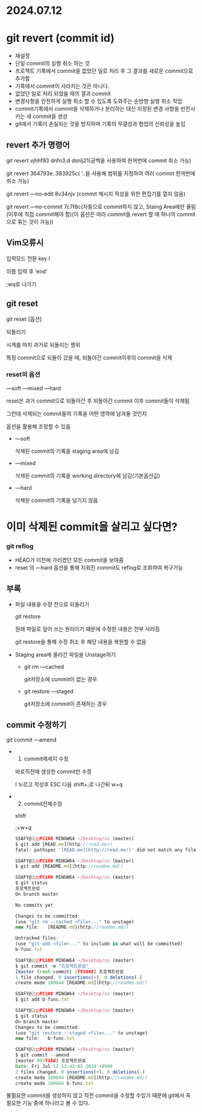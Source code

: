# 2024.07.12

# git revert (commit id)

- 재설정
- 단일 commit의 실행 취소 하는 것
- 프로젝트 기록에서 commit을 없었던 일로 처리 후 그 결과를 새로운 commit으로 추가함
- 기록에서 commit이 사라지는 것은 아니다.
- 없었던 일로 처리 되었을 때의 결과 commit
- 변경사항을 안전하게 실행 취소 할 수 있도록 도와주는 순방향 실행 취소 작업
- commit기록에서 commit을 삭제하거나 분리하는 대신 지정된 변경 사항을 반전시키는 새 commit을 생성
- git에서 기록이 손실되는 것을 방지하며 기록의 무결성과 협업의 신뢰성을 높임

## revert 추가 명령어

git revert vjhhf93 dnfn3;d dsnlj21(공백을 사용하여 한꺼번에 commit 취소 가능)

git revert 364793e..383925c( ‘..을 사용해 범위를 지정하여 여러 commit 한꺼번에 취소 가능)

git revert —no-edit 8v34njv (commit 메시지 작성을 위한 편집기를 열지 않음)

git revert —no-commit 7c7f8c(자동으로 commit하지 않고, Staing Area에만 올림(이후에 직접 commit해야 함)(이 옵션은 여러 commit을 revert 할 때 하나의 commit으로 묶는 것이 가능))

## Vim오류시

입력모드 전환 key I

이름 입력 후 ‘end’

;wq로 나가기

## git reset

git reset [옵션] <commit id>

되돌리기

시계를 마치 과거로 되돌리는 행위

특정 commit으로 되돌아 갔을 때, 되돌아간 commit이후의 commit을 삭제

### reset의 옵션

—soft —mixed —hard

reset은 과거 commit으로 되돌아간 후 되돌아간 commit 이후 commit들이 삭제됨

그런데 삭제되는 commit들의 기록을 어떤 영역에 남겨둘 것인지

옵션을 활용해 조정할 수 있음

- —soft
    
    삭제된 commit의 기록을 staging area에 남김
    
- —mixed
    
    삭제된 commit의 기록을 working directory에 남김(기본옵션값)
    
- —hard
    
    삭제된 commit의 기록을 남기지 않음
    

# 이미 삭제된 commit을 살리고 싶다면?

### git reflog

- HEAD가 이전에 가리켰던 모든 commit을 보여줌
- reset 의 —hard 옵션을 통해 지워진 commit도 reflog로 조회하여 복구가능

## 부록

- 파일 내용을 수정 전으로 되돌리기
    
    git restore
    
    원래 파일로 덮어 쓰는 원리이기 떄문에 수정한 내용은 전부 사라짐
    
    git restore을 통해 수정 취소 후 해당 내용을 복원할 수 없음
    
- Staging area에 올라간 파일을 Unstage하기
    - git rm —cached
        
        git저장소에 commit이 없는 경우
        
    - git restore —staged
        
        git저장소에 commit이 존재하는 경우
        

## commit 수정하기

git commit —amend

- 1. commit메세지 수정
    
    바로직전에 생성한 commit만 수정
    
    I 누르고 작성후 ESC 다음 shift+;로 나간뒤 w+q
    
- 2. commit전체수정
    
    shift
    
    ;+w+q
    
    ```jsx
    SSAFY@2□□PC108 MINGW64 ~/Desktop/ss (master)
    $ git add [READ.me](http://read.me/)
    fatal: pathspec '[READ.me](http://read.me/)' did not match any files
    
    SSAFY@2□□PC108 MINGW64 ~/Desktop/ss (master)
    $ git add [README.md](http://readme.md/)
    
    SSAFY@2□□PC108 MINGW64 ~/Desktop/ss (master)
    $ git status
    프로젝트완료
    On branch master
    
    No commits yet
    
    Changes to be committed:
    (use "git rm --cached <file>..." to unstage)
    new file:   [README.md](http://readme.md/)
    
    Untracked files:
    (use "git add <file>..." to include in what will be committed)
    b-func.txt
    
    SSAFY@2□□PC108 MINGW64 ~/Desktop/ss (master)
    $ git commit -m "프로젝트완료"
    [master (root-commit) 1f53448] 프로젝트완료
    1 file changed, 0 insertions(+), 0 deletions(-)
    create mode 100644 [README.md](http://readme.md/)
    
    SSAFY@2□□PC108 MINGW64 ~/Desktop/ss (master)
    $ git add b-func.txt
    
    SSAFY@2□□PC108 MINGW64 ~/Desktop/ss (master)
    $ git status
    On branch master
    Changes to be committed:
    (use "git restore --staged <file>..." to unstage)
    new file:   b-func.txt
    
    SSAFY@2□□PC108 MINGW64 ~/Desktop/ss (master)
    $ git commit --amend
    [master 093f18d] 프로젝트완료
    Date: Fri Jul 12 13:42:45 2024 +0900
    2 files changed, 0 insertions(+), 0 deletions(-)
    create mode 100644 [README.md](http://readme.md/)
    create mode 100644 b-func.txt
    ```
    

불필요한 commit을 생성하지 않고 직전 commit을 수정할 수있기 때문에 git에서 꼭 필요한 기능 중에 하나라고 볼 수 있다.
